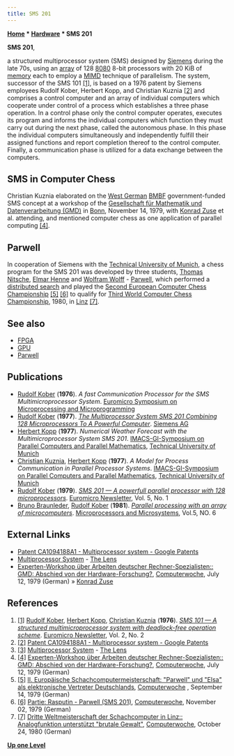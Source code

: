 ```yaml
---
title: SMS 201
---
```

**[Home](Home "Home") \* [Hardware](Hardware "Hardware") \* SMS 201**


**SMS 201**,  

a structured multiprocessor system (SMS) designed by [Siemens](https://en.wikipedia.org/wiki/Siemens) during the late 70s, using an [array](Array "Array") of 128 [8080](8080 "8080") 8-bit processors with 20 KiB of [memory](Memory "Memory") each to employ a [MIMD](https://en.wikipedia.org/wiki/MIMD) technique of parallelism. The system, successor of the SMS 101 <a id="cite-note-1" href="#cite-ref-1">[1]</a>, is based on a 1976 patent by Siemens employees Rudolf Kober, Herbert Kopp, and Christian Kuznia <a id="cite-note-2" href="#cite-ref-2">[2]</a> and comprises a control computer and an array of individual computers which cooperate under control of a process which establishes a three phase operation. In a control phase only the control computer operates, executes its program and informs the individual computers which function they must carry out during the next phase, called the autonomous phase. In this phase the individual computers simultaneously and independently fulfill their assigned functions and report completion thereof to the control computer. Finally, a communication phase is utilized for a data exchange between the computers. 



## SMS in Computer Chess


Christian Kuznia elaborated on the [West German](https://en.wikipedia.org/wiki/West_Germany) [BMBF](https://en.wikipedia.org/wiki/Federal_Ministry_of_Education_and_Research_%28Germany%29) government-funded SMS concept at a workshop of the [Gesellschaft für Mathematik und Datenverarbeitung (GMD)](https://de.wikipedia.org/wiki/GMD-Forschungszentrum_Informationstechnik) in [Bonn](https://en.wikipedia.org/wiki/Bonn), November 14, 1979, with [Konrad Zuse](Konrad_Zuse "Konrad Zuse") et al. attending, and mentioned computer chess as one application of parallel computing <a id="cite-note-4" href="#cite-ref-4">[4]</a>. 



## Parwell


In cooperation of Siemens with the [Technical University of Munich](Technical_University_of_Munich "Technical University of Munich"), a chess program for the SMS 201 was developed by three students, [Thomas Nitsche](Thomas_Nitsche "Thomas Nitsche"), [Elmar Henne](Elmar_Henne "Elmar Henne") and [Wolfram Wolff](Wolfram_Wolff "Wolfram Wolff") - [Parwell](Parwell "Parwell"), which performed a [distributed search](Parallel_Search "Parallel Search") and played the [Second European Computer Chess Championship](ECCC_1979 "ECCC 1979") <a id="cite-note-5" href="#cite-ref-5">[5]</a> <a id="cite-note-6" href="#cite-ref-6">[6]</a> to qualify for [Third World Computer Chess Championship](WCCC_1980 "WCCC 1980"), 1980, in [Linz](https://en.wikipedia.org/wiki/Linz) <a id="cite-note-7" href="#cite-ref-7">[7]</a>. 



## See also


* [FPGA](FPGA "FPGA")
* [GPU](GPU "GPU")
* [Parwell](Parwell "Parwell")


## Publications


* [Rudolf Kober](http://patents.justia.com/inventor/rudolf-kober) (**1976**). *A fast Communication Processor for the SMS Multimicroprocessor System*. [Euromicro Symposium on Microprocessing and Microprogramming](http://www.worldcat.org/title/second-euromicro-symposium-on-microprocessing-and-microprogramming-october-12-14-1976-venice-papers/oclc/2875776)
* [Rudolf Kober](http://patents.justia.com/inventor/rudolf-kober) (**1977**). *[The Multiprocessor System SMS 201 Combining 128 Microprocessors To A Powerful Computer](http://ieeexplore.ieee.org/xpl/login.jsp?tp=&arnumber=680830&url=http%3A%2F%2Fieeexplore.ieee.org%2Fiel4%2F5585%2F14957%2F00680830)*. [Siemens AG](https://en.wikipedia.org/wiki/Siemens)
* [Herbert Kopp](http://www.it-speicher.de/Gruenderfoerderung/116811-574-40_jahre_informatik_an_der_ostbayerisch_technischen_hochschule_oth_regensburg,1,0.html) (**1977**). *Numerical Weather Forecast with the Multimicroprocessor System SMS 201*. [IMACS-GI-Symposium on Parallel Computers and Parallel Mathematics](http://books.google.de/books/about/Parallel_computers_parallel_mathematics.html?id=d1EZAQAAIAAJ&redir_esc=y), [Technical University of Munich](Technical_University_of_Munich "Technical University of Munich")
* [Christian Kuznia](http://patents.justia.com/inventor/christian-kuznia), [Herbert Kopp](http://www.it-speicher.de/Gruenderfoerderung/116811-574-40_jahre_informatik_an_der_ostbayerisch_technischen_hochschule_oth_regensburg,1,0.html) (**1977**). *A Model for Process Communication in Parallel Processor Systems*. [IMACS-GI-Symposium on Parallel Computers and Parallel Mathematics](http://books.google.de/books/about/Parallel_computers_parallel_mathematics.html?id=d1EZAQAAIAAJ&redir_esc=y), [Technical University of Munich](Technical_University_of_Munich "Technical University of Munich")
* [Rudolf Kober](http://patents.justia.com/inventor/rudolf-kober) (**1979**). *[SMS 201 — A powerfull parallel processor with 128 microprocessors](http://www.researchgate.net/publication/239421493_SMS_201__A_powerfull_parallel_processor_with_128_microprocessors)*. [Euromicro Newsletter](http://journals2.scholarsportal.info/browse?uri=/03031268), Vol. 5, No. 1
* [Bruno Braunleder](https://www.linkedin.com/in/bb2606), [Rudolf Kober](http://patents.justia.com/inventor/rudolf-kober) (**1981**). *[Parallel processing with an array of microcomputers](http://www.sciencedirect.com/science/article/pii/0141933181905810)*. [Microprocessors and Microsystems](http://www.journals.elsevier.com/microprocessors-and-microsystems/), Vol.5, NO. 6


## External Links


* [Patent CA1094188A1 - Multiprocessor system - Google Patents](https://www.google.com/patents/CA1094188A?cl=en&hl=en)
* [Multiprocessor System](https://www.lens.org/lens/patent/CA_1094188_A) - [The Lens](http://www.lens.org/lens/)
* [Experten-Workshop über Arbeiten deutscher Rechner-Spezialisten:: GMD: Abschied von der Hardware-Forschung?](http://www.computerwoche.de/a/gmd-absehied-von-der-hardware-forschung,1194602), [Computerwoche](Computerworld#Woche "Computerworld"), July 12, 1979 (German) » [Konrad Zuse](Konrad_Zuse "Konrad Zuse")


## References


1. <a id="cite-ref-1" href="#cite-note-1">[1]</a> [Rudolf Kober](http://patents.justia.com/inventor/rudolf-kober), [Herbert Kopp](http://www.it-speicher.de/Gruenderfoerderung/116811-574-40_jahre_informatik_an_der_ostbayerisch_technischen_hochschule_oth_regensburg,1,0.html), [Christian Kuznia](http://patents.justia.com/inventor/christian-kuznia) (**1976**). *[SMS 101 — A structured multimicroprocessor system with deadlock-free operation scheme](http://www.sciencedirect.com/science/article/pii/0303126876900109)*. [Euromicro Newsletter](http://journals2.scholarsportal.info/browse?uri=/03031268), Vol. 2, No. 2
2. <a id="cite-ref-2" href="#cite-note-2">[2]</a> [Patent CA1094188A1 - Multiprocessor system - Google Patents](https://www.google.com/patents/CA1094188A?cl=en&hl=en)
3. <a id="cite-ref-3" href="#cite-note-3">[3]</a> [Multiprocessor System](https://www.lens.org/lens/patent/CA_1094188_A) - [The Lens](http://www.lens.org/lens/)
4. <a id="cite-ref-4" href="#cite-note-4">[4]</a> [Experten-Workshop über Arbeiten deutscher Rechner-Spezialisten:: GMD: Abschied von der Hardware-Forschung?](http://www.computerwoche.de/a/gmd-absehied-von-der-hardware-forschung,1194602), [Computerwoche](Computerworld#Woche "Computerworld"), July 12, 1979 (German)
5. <a id="cite-ref-5" href="#cite-note-5">[5]</a> [II. Europäische Schachcomputermeisterschaft: "Parwell" und "Elsa" als elektronische Vertreter Deutschlands](https://www.computerwoche.de/a/ii-europaeische-schachcomputermeisterschaft-parwell-und-elsa-als-elektronische-vertreter-deutschlands,1193707), [Computerwoche](Computerworld#Woche "Computerworld") , September 14, 1979 (German)
6. <a id="cite-ref-6" href="#cite-note-6">[6]</a> [Partie: Rasputin - Parwell (SMS 201)](https://www.computerwoche.de/a/partie-rasputin-parwell-sms-201,1194246), [Computerwoche](Computerworld#Woche "Computerworld"), November 02, 1979 (German)
7. <a id="cite-ref-7" href="#cite-note-7">[7]</a> [Dritte Weltmeisterschaft der Schachcomputer in Linz:: Analogfunktion unterstützt "brutale Gewalt"](https://www.computerwoche.de/a/analogfunktion-unterstuetzt-brutale-gewalt,1190993), [Computerwoche](Computerworld#Woche "Computerworld"), October 24, 1980 (German)

**[Up one Level](Hardware "Hardware")**







 
